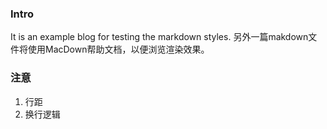 ### Intro
It is an example blog for testing the markdown styles.
另外一篇makdown文件将使用MacDown帮助文档，以便浏览渲染效果。

### 注意
1. 行距
2. 换行逻辑
